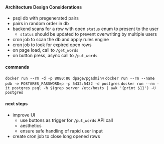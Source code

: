 #### Architecture Design Considerations
- psql db with pregenerated pairs
- pairs in random order in db
- backend scans for a row with open `status` enum to present to the user
  - `status` should be updated to prevent overwriting by multiple users
- cron job to scan the db and apply rules engine
- cron job to look for expired open rows
- on page load, call to `/get_words`
- on button press, async call to `/put_words`
#### commands
`docker run --rm -d -p 8080:80 dpage/pgadmin4`
`docker run --rm --name pdb -e POSTGRES_PASSWORD=p -p 5432:5432 -d postgres`
`docker run --rm -it postgres psql -h $(grep server /etc/hosts | awk '{print $1}') -U postgres`

#### next steps
- improve UI
  - use buttons as trigger for `/put_words` API call
  - aesthetics
  - ensure safe handling of rapid user input
- create cron job to close long opened rows
